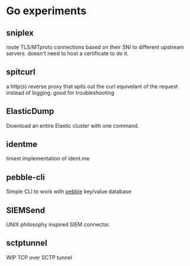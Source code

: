 # Go experiments

## sniplex
route TLS/MTproto connections based on their SNI to different upstream servers. doesn't need to host a certificate to do it. 

## spitcurl
a http(s) reverse proxy that spits out the curl equivelant of the request instead of logging. good for troubleshooting

## ElasticDump
Download an entire Elastic cluster with one command.

## identme
tiniest implementation of ident.me

## pebble-cli
Simple CLI to work with [pebble](https://github.com/cockroachdb/pebble) key/value database 

## SIEMSend
UNIX philosophy inspired SIEM connector. 

## sctptunnel
WIP TCP over SCTP tunnel